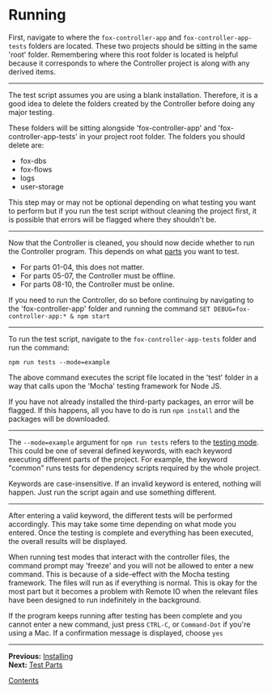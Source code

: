 # Running

First, navigate to where the `fox-controller-app` and `fox-controller-app-tests` folders are located. These two projects should be sitting in the same 'root' folder. Remembering where this root folder is located is helpful because it corresponds to where the Controller project is along with any derived items.

---

The test script assumes you are using a blank installation. Therefore, it is a good idea to delete the folders created by the Controller before doing any major testing.

These folders will be sitting alongside 'fox-controller-app' and 'fox-controller-app-tests' in your project root folder. The folders you should delete are:

* fox-dbs
* fox-flows
* logs
* user-storage

This step may or may not be optional depending on what testing you want to perform but if you run the test script without cleaning the project first, it is possible that errors will be flagged where they shouldn't be.

---

Now that the Controller is cleaned, you should now decide whether to run the Controller program. This depends on what [parts](./parts.md) you want to test.

* For parts 01-04, this does not matter.
* For parts 05-07, the Controller must be offline.
* For parts 08-10, the Controller must be online.

If you need to run the Controller, do so before continuing by navigating to the 'fox-controller-app' folder and running the command `SET DEBUG=fox-controller-app:* & npm start`

---

To run the test script, navigate to the `fox-controller-app-tests` folder and run the command:

 `npm run tests --mode=example`

The above command executes the script file located in the 'test' folder in a way that calls upon the 'Mocha' testing framework for Node JS.

If you have not already installed the third-party packages, an error will be flagged. If this happens,  all you have to do is run `npm install` and the packages will be downloaded.

---

The `--mode=example` argument for `npm run tests` refers to the [testing mode](./modes.md). This could be one of several defined keywords, with each keyword executing different parts of the project. For example, the keyword "common" runs tests for dependency scripts required by the whole project.

Keywords are case-insensitive. If an invalid keyword is entered, nothing will happen. Just run the script again and use something different.

---

After entering a valid keyword, the different tests will be performed accordingly. This may take some time depending on what mode you entered. Once the testing is complete and everything has been executed, the overall results will be displayed.

When running test modes that interact with the controller files, the command prompt may 'freeze' and you will not be allowed to enter a new command. This is because of a side-effect with the Mocha testing framework. The files will run as if everything is normal. This is okay for the most part but it becomes a problem with Remote IO when the relevant files have been designed to run indefinitely in the background.

If the program keeps running after testing has been complete and you cannot enter a new command, just press `CTRL-C`, or `Command-Dot` if you're using a Mac. If a confirmation message is displayed, choose `yes`

---

**Previous:** [Installing](./install.md)  
**Next:** [Test Parts](./parts.md)

[Contents](./readme.md)
